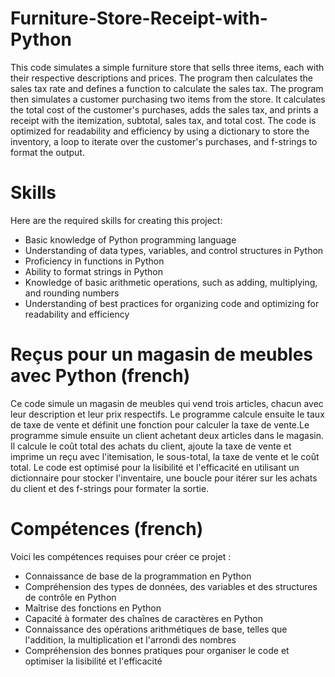 # Furniture-Store-Receipt-with-Python

This code simulates a simple furniture store that sells three items, each with their respective descriptions and prices. The program then calculates the sales tax rate and defines a function to calculate the sales tax. The program then simulates a customer purchasing two items from the store. It calculates the total cost of the customer's purchases, adds the sales tax, and prints a receipt with the itemization, subtotal, sales tax, and total cost. The code is optimized for readability and efficiency by using a dictionary to store the inventory, a loop to iterate over the customer's purchases, and f-strings to format the output.

# Skills

Here are the required skills for creating this project:

- Basic knowledge of Python programming language
- Understanding of data types, variables, and control structures in Python
- Proficiency in functions in Python
- Ability to format strings in Python
- Knowledge of basic arithmetic operations, such as adding, multiplying, and rounding numbers
- Understanding of best practices for organizing code and optimizing for readability and efficiency

# Reçus pour un magasin de meubles avec Python (french)

Ce code simule un magasin de meubles qui vend trois articles, chacun avec leur description et leur prix respectifs. Le programme calcule ensuite le taux de taxe de vente et définit une fonction pour calculer la taxe de vente.Le programme simule ensuite un client achetant deux articles dans le magasin. Il calcule le coût total des achats du client, ajoute la taxe de vente et imprime un reçu avec l'itemisation, le sous-total, la taxe de vente et le coût total. Le code est optimisé pour la lisibilité et l'efficacité en utilisant un dictionnaire pour stocker l'inventaire, une boucle pour itérer sur les achats du client et des f-strings pour formater la sortie.

# Compétences (french)

Voici les compétences requises pour créer ce projet :

- Connaissance de base de la programmation en Python
- Compréhension des types de données, des variables et des structures de contrôle en Python
- Maîtrise des fonctions en Python
- Capacité à formater des chaînes de caractères en Python
- Connaissance des opérations arithmétiques de base, telles que l'addition, la multiplication et l'arrondi des nombres
- Compréhension des bonnes pratiques pour organiser le code et optimiser la lisibilité et l'efficacité

